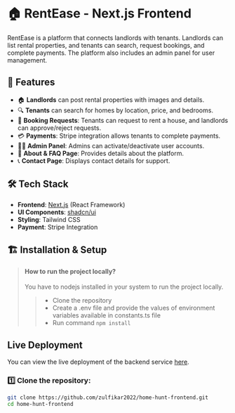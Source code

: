 # 🏠 RentEase - Next.js Frontend

RentEase is a platform that connects landlords with tenants. Landlords can list rental properties, and tenants can search, request bookings, and complete payments. The platform also includes an admin panel for user management.

## 🚀 Features

- 🏠 **Landlords** can post rental properties with images and details.
- 🔍 **Tenants** can search for homes by location, price, and bedrooms.
- 📩 **Booking Requests**: Tenants can request to rent a house, and landlords can approve/reject requests.
- 💳 **Payments**: Stripe integration allows tenants to complete payments.
- 👨‍💼 **Admin Panel**: Admins can activate/deactivate user accounts.
- 📄 **About & FAQ Page**: Provides details about the platform.
- 📞 **Contact Page**: Displays contact details for support.

## 🛠️ Tech Stack

- **Frontend**: [Next.js](https://nextjs.org/) (React Framework)
- **UI Components**: [shadcn/ui](https://ui.shadcn.com/)
- **Styling**: Tailwind CSS
- **Payment**: Stripe Integration

## 🏗️ Installation & Setup

> #### How to run the project locally?
>
> You have to nodejs installed in your system to run the project locally.
>
> > - Clone the repository
> > - Create a .env file and provide the values of environment variables available in constants.ts file
> > - Run command `npm install`

## Live Deployment

You can view the live deployment of the backend service [here](https://home-hunt-frontend.vercel.app/).

### 1️⃣ Clone the repository:

```sh
git clone https://github.com/zulfikar2022/home-hunt-frontend.git
cd home-hunt-frontend
```
